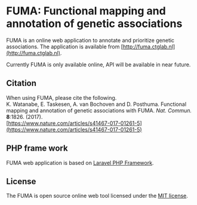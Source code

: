# FUMA: Functional mapping and annotation of genetic associations

FUMA is an online web application to annotate and prioritize genetic associations.
The application is available from [http://fuma.ctglab.nl](http://fuma.ctglab.nl).

Currently FUMA is only available online, API will be available in near future.

## Citation
When using FUMA, please cite the following.  
K. Watanabe, E. Taskesen, A. van Bochoven and D. Posthuma. Functional mapping and annotation of genetic associations with FUMA. *Nat. Commun.* **8**:1826. (2017).  
[https://www.nature.com/articles/s41467-017-01261-5](https://www.nature.com/articles/s41467-017-01261-5)

## PHP frame work
FUMA web application is based on [Laravel PHP Framework](https://laravel.com/docs/5.4).

## License
The FUMA is open source online web tool licensed under the [MIT license](http://opensource.org/licenses/MIT).
